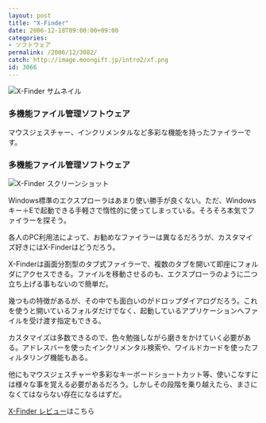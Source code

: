 ```yaml
---
layout: post
title: "X-Finder"
date: 2006-12-18T09:00:00+09:00
categories:
- ソフトウェア
permalink: /2006/12/3082/
catch: http://image.moongift.jp/intro2/xf.png
id: 3066
---
```

 ![X-Finder サムネイル](http://image.moongift.jp/intro2/xf.t.png "X-Finder サムネイル")
  

### 多機能ファイル管理ソフトウェア
  
マウスジェスチャー、インクリメンタルなど多彩な機能を持ったファイラーです。  
<!--more-->  

### 多機能ファイル管理ソフトウェア
  

![X-Finder スクリーンショット](http://image.moongift.jp/intro2/xf.png "X-Finder スクリーンショット")

  

Windows標準のエクスプローラはあまり使い勝手が良くない。ただ、Windowsキー＋Eで起動できる手軽さで惰性的に使ってしまっている。そろそろ本気でファイラーを探そう。

  

各人のPC利用法によって、お勧めなファイラーは異なるだろうが、カスタマイズ好きにはX-Finderはどうだろう。

  

X-Finderは画面分割型のタブ式ファイラーで、複数のタブを開いて即座にフォルダにアクセスできる。ファイルを移動させるのも、エクスプローラのように二つ立ち上げる事もないので簡単だ。

  

幾つもの特徴があるが、その中でも面白いのがドロップダイアログだろう。これを使うと開いているフォルダだけでなく、起動しているアプリケーションへファイルを受け渡す指定もできる。

  

カスタマイズは多数できるので、色々勉強しながら磨きをかけていく必要がある。アドレスバーを使ったインクリメンタル検索や、ワイルドカードを使ったフィルタリング機能もある。

  

他にもマウスジェスチャーや多彩なキーボードショートカット等、使いこなすには様々な事を覚える必要があるだろう。しかしその段階を乗り越えたら、まさになくてはならない存在になるはずだ。

  

[X-Finder レビュー](http://fw.moongift.jp/review/i-3083.html)はこちら


